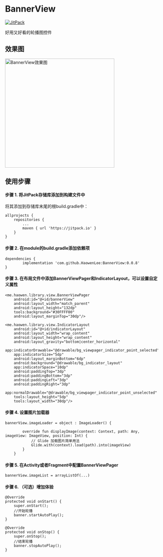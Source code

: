 # BannerView

[![JitPack](https://jitpack.io/v/HaowenLee/BannerView.svg)](https://jitpack.io/#HaowenLee/BannerView)

好用又好看的轮播图控件

## 效果图

<img src="https://github.com/HaowenLee/BannerView/blob/master/images/Gif_20190425_215549.gif?raw=true" width="360" alt="BannerView效果图"/>

## 使用步骤

#### 步骤 1. 将JitPack存储库添加到构建文件中

将其添加到存储库末尾的根build.gradle中：

```
allprojects {
    repositories {
        ...
        maven { url 'https://jitpack.io' }
    }
}
```

#### 步骤 2. 在module的build.gradle添加依赖项

```
dependencies {
        implementation 'com.github.HaowenLee:BannerView:0.0.8'
}

```

#### 步骤 3. 在布局文件中添加BannerViewPager和IndicatorLayout，可以设置自定义属性

```
<me.haowen.library.view.BannerViewPager
    android:id="@+id/bannerView"
    android:layout_width="match_parent"
    android:layout_height="132dp"
    tools:background="#30FFFF00"
    android:layout_marginTop="30dp"/>

<me.haowen.library.view.IndicatorLayout
    android:id="@+id/indicatorLayout"
    android:layout_width="wrap_content"
    android:layout_height="wrap_content"
    android:layout_gravity="bottom|center_horizontal"
    app:indicatorDrawable="@drawable/bg_viewpager_indicator_point_selected"
    app:indicatorSize="5dp"
    android:layout_marginBottom="6dp"
    android:background="@drawable/bg_indicator_layout"
    app:indicatorSpace="10dp"
    android:paddingTop="3dp"
    android:paddingBottom="3dp"
    android:paddingLeft="3dp"
    android:paddingRight="3dp"
    app:normalDrawable="@drawable/bg_viewpager_indicator_point_unselected"
    tools:layout_height="5dp"
    tools:layout_width="30dp"/>
```

#### 步骤 4. 设置图片加载器

```
bannerView.imageLoader = object : ImageLoader() {

        override fun displayImage(context: Context, path: Any, imageView: ImageView, position: Int) {
            // Glide 加载图片简单用法
            Glide.with(context).load(path).into(imageView)
        }
    }
```

#### 步骤 5. 在Activity或者Fragment中配置BannerViewPager

```
bannerView.imageList = arrayListOf(...)
```

#### 步骤 6. （可选）增加体验
```
@Override
protected void onStart() {
    super.onStart();
    //开始轮播
    banner.startAutoPlay();
}

@Override
protected void onStop() {
    super.onStop();
    //结束轮播
    banner.stopAutoPlay();
}
```
